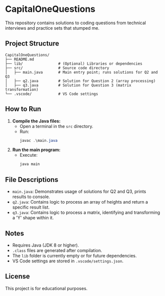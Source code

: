 

# CapitalOneQuestions

This repository contains solutions to coding questions from technical interviews and practice sets that stumped me.

## Project Structure

```
CapitalOneQuestions/
├── README.md
├── lib/                # (Optional) Libraries or dependencies
├── src/                # Source code directory
│   ├── main.java       # Main entry point; runs solutions for Q2 and Q3
│   ├── q2.java         # Solution for Question 2 (array processing)
│   ├── q3.java         # Solution for Question 3 (matrix transformation)
└── .vscode/            # VS Code settings
```

## How to Run

1. **Compile the Java files:**
   - Open a terminal in the `src` directory.
   - Run:
     ```powershell
     javac .\main.java
     ```
2. **Run the main program:**
   - Execute:
     ```powershell
     java main
     ```
## File Descriptions
- `main.java`: Demonstrates usage of solutions for Q2 and Q3, prints results to console.
- `q2.java`: Contains logic to process an array of heights and return a specific result list.
- `q3.java`: Contains logic to process a matrix, identifying and transforming a 'Y' shape within it.

## Notes
- Requires Java (JDK 8 or higher).
- `.class` files are generated after compilation.
- The `lib` folder is currently empty or for future dependencies.
- VS Code settings are stored in `.vscode/settings.json`.

## License
This project is for educational purposes.

